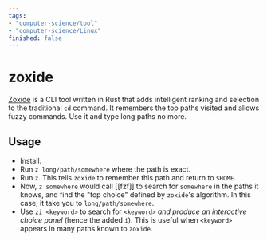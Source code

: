 ```yaml
---
tags:
- "computer-science/tool"
- "computer-science/Linux"
finished: false
---
```


# zoxide

[Zoxide](https://github.com/ajeetdsouza/zoxide) is a CLI tool written in Rust that adds intelligent ranking and selection to the traditional `cd` command. It remembers the top paths visited and allows fuzzy commands. Use it and type long paths no more.

## Usage

* Install.
* Run `z long/path/somewhere` where the path is exact.
* Run `z`. This tells `zoxide` to remember this path and return to `$HOME`.
* Now, `z somewhere` would call [[fzf]] to search for `somewhere` in the paths it knows, and find the "top choice" defined by `zoxide`'s algorithm. In this case, it take you to `long/path/somewhere`.
* Use `zi <keyword>` to search for `<keyword>` _and produce an interactive choice panel_ (hence the added `i`). This is useful when `<keyword>` appears in many paths known to `zoxide`.
